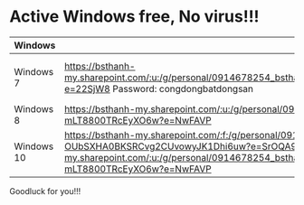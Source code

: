 # Active Windows free, No virus!!!
 
Windows | cmd, file active | Notes
-- | -- | --  
Windows 7|https://bsthanh-my.sharepoint.com/:u:/g/personal/0914678254_bsthanh_onmicrosoft_com/EU2MNKgWay1Fmdr2bp6nVuIBzgq63rgy9JbC2oeyxh32Aw?e=22SjW8 Password: congdongbatdongsan|Watch: https://downloadappsforfree.com/download-windows-loader-v2-2-2-by-dar-to-activate-your-windows/ 
Windows 8 | https://bsthanh-my.sharepoint.com/:u:/g/personal/0914678254_bsthanh_onmicrosoft_com/EZaQYgcZm6BDnnsfqqGnom0B3aG_9-mLT8800TRcEyXO6w?e=NwFAVP | https://youtu.be/j92sakBJxls 
Windows 10| https://bsthanh-my.sharepoint.com/:f:/g/personal/0914678254_bsthanh_onmicrosoft_com/EgRFlNPrCq9BnS-OUbSXHA0BKSRCvg2CUvowyJK1Dhi6uw?e=SrOQA9 OR https://bsthanh-my.sharepoint.com/:u:/g/personal/0914678254_bsthanh_onmicrosoft_com/EZaQYgcZm6BDnnsfqqGnom0B3aG_9-mLT8800TRcEyXO6w?e=NwFAVP| https://youtu.be/Deosrqp1Ojg OR https://youtu.be/j92sakBJxls

Goodluck for you!!!

